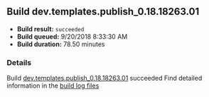 ## Build dev.templates.publish_0.18.18263.01
- **Build result:** `succeeded`
- **Build queued:** 9/20/2018 8:33:30 AM
- **Build duration:** 78.50 minutes
### Details
Build [dev.templates.publish_0.18.18263.01](https://winappstudio.visualstudio.com/web/build.aspx?pcguid=a4ef43be-68ce-4195-a619-079b4d9834c2&builduri=vstfs%3a%2f%2f%2fBuild%2fBuild%2f26285) succeeded
Find detailed information in the [build log files](https://uwpctdiags.blob.core.windows.net/buildlogs/dev.templates.publish_0.18.18263.01_logs.zip)
